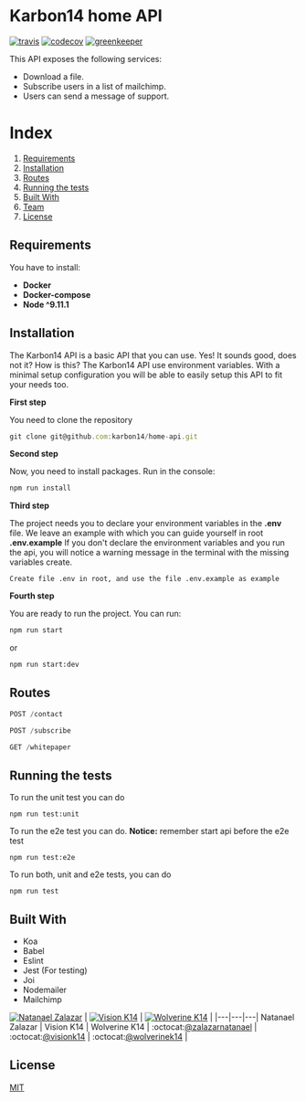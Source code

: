 
# Karbon14 home API
[![travis](https://travis-ci.org/karbon14/home-api.svg?branch=master)](https://travis-ci.org/karbon14/home-api)
[![codecov](https://codecov.io/gh/karbon14/home-api/branch/master/graph/badge.svg)](https://codecov.io/gh/karbon14/home-api)
[![greenkeeper](https://badges.greenkeeper.io/karbon14/home-api.svg)](https://greenkeeper.io/)

This API exposes the following services:

- Download a file.
- Subscribe users in a list of mailchimp.
- Users can send a message of support.

# Index

1. [Requirements](#requirements)  
2. [Installation](#installation)
3. [Routes](#routes)
4. [Running the tests](#running-the-tests)
5. [Built With](#built-with)
6. [Team](#team)
7. [License](#license)

## Requirements
You have to install:

- **Docker**
- **Docker-compose**
- **Node ^9.11.1**

## Installation
The Karbon14 API is a basic API that you can use. Yes! It sounds good, does not it?
How is this? The Karbon14 API use environment variables. With a minimal setup configuration you will be able to easily setup this API to fit your needs too.

**First step**

You need to clone the repository

```js
git clone git@github.com:karbon14/home-api.git
```

**Second step**

Now, you need to install packages. Run in the console:

```cmd
npm run install
```


**Third step**

The project needs you to declare your environment variables in the **.env** file. We leave an example with which you can guide yourself in root **.env.example**
If you don't declare the environment variables and you run the api, you will notice a warning message in the terminal with the missing variables create.

```
Create file .env in root, and use the file .env.example as example
```

**Fourth step**

You are ready to run the project. You can run:

```cmd
npm run start
```

or

```cmd
npm run start:dev
```

## Routes

```js
POST /contact
```
```js
POST /subscribe
```
```js
GET /whitepaper
```
## Running the tests

To run the unit test you can do

```
npm run test:unit
```

To run the e2e test you can do. **Notice:** remember start api before the e2e test

```
npm run test:e2e
```

To run both, unit and e2e tests, you can do

```
npm run test
```

## Built With
- Koa
- Babel
- Eslint
- Jest (For testing)
- Joi
- Nodemailer
- Mailchimp


[![Natanael Zalazar](https://avatars.githubusercontent.com/u/11928153?s=64)](https://github.com/zalazarnatanael)  |
[![Vision K14](https://avatars3.githubusercontent.com/u/41881618?s=64)](https://github.com/visionk14) |
[![Wolverine K14](https://avatars3.githubusercontent.com/u/41843272?s=64)](https://github.com/wolverinek14) |
|---|---|---|
Natanael Zalazar | Vision K14 | Wolverine K14 |
:octocat:[@zalazarnatanael](https://github.com/zalazarnatanael) | :octocat:[@visionk14](https://github.com/visionk14) | :octocat:[@wolverinek14](https://github.com/wolverinek14) |


## License
[MIT](https://github.com/karbon14/home-api/blob/master/LICENSE)
